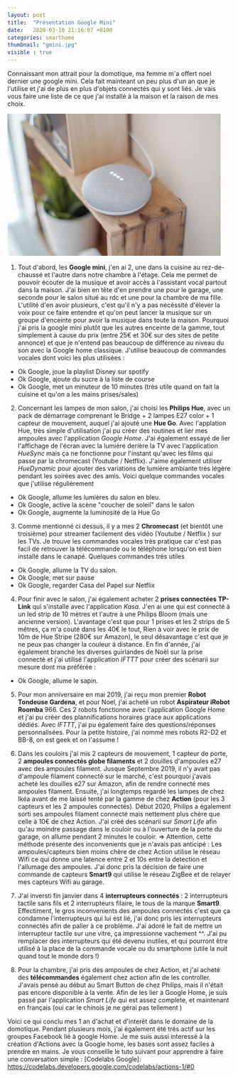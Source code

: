 ```yaml
---
layout: post
title:  "Présentation Google Mini"
date:   2020-03-10 21:16:07 +0100
categories: smarthome
thumbnail: "gmini.jpg"
visible : true
---
```

Connaissant mon attrait pour la domotique, ma femme m'a offert noel dernier une google mini. Cela fait mainteant un peu plus d'un an que je l'utilise et j'ai de plus en plus d'objets connectés qui y sont liés. Je vais vous faire une liste de ce que j'ai installé à la maison et la raison de mes choix.

![Google Mini picture](/img/thumbnail/gmini.jpg)

1. Tout d'abord, les **Google mini**, j'en ai 2, une dans la cuisine au rez-de-chaussé et l'autre dans notre chambre à l'étage. Cela me permet de pouvoir écouter de la musique et avoir accès à l'assistant vocal partout dans la maison. J'ai bien en tête d'en prendre une pour le garage, une seconde pour le salon situé au rdc et une pour la chambre de ma fille. L'utilité d'en avoir plusieurs, c'est qu'il n'y a pas nécéssité d'élever la voix pour ce faire entendre et qu'on peut lancer la musique sur un groupe d'enceinte pour avoir la musique dans toute la maison. Pourquoi j'ai pris la google mini plutôt que les autres enceinte de la gamme, tout simplement à cause du prix (entre 25€ et 30€ sur des sites de petite annonce) et que je n'entend pas beaucoup de différence au niveau du son avec la Google home classique.
J'utilise beaucoup de commandes vocales dont voici les plus utilisées :
- Ok Google, joue la playlist Disney sur spotify
- Ok Google, ajoute du sucre à la liste de course
- Ok Google, met un minuteur de 10 minutes (très utile quand on fait la cuisine et qu'on a les mains prises/sales)

2. Concernant les lampes de mon salon, j'ai choisi les **Philips Hue**, avec un pack de démarrage comprenant le Bridge + 2 lampes E27 color + 1 capteur de mouvement, auquel j'ai ajouté une **Hue Go**.
Avec l'applation Hue, très simple d'utilisation j'ai pu créer des routines et lier mes ampoules avec l'application _Google Home_. J'ai également essayé de lier l'affichage de l'écran avec la lumière derière la TV avec l'application _HueSync_ mais ça ne fonctionne pour l'instant qu'avec les films qui passe par la chromecast (Youtube / Netflix). J'aime également utiliser _HueDynamic_ pour ajouter des variations de lumière ambiante très légère pendant les soirées avec des amis.
Voici quelque commandes vocales que j'utilise régulièrement
- Ok Google, allume les lumières du salon en bleu.
- Ok Google, active la scène "coucher de soleil" dans le salon
- Ok Google, augmente la luminosité de la Hue Go

3. Comme mentionné ci dessus, il y a mes 2 **Chromecast** (et bientôt une troisième) pour streamer facilement des vidéo (Youtube / Netflix ) sur les TVs. Je trouve les commandes vocales très pratique car c'est pas facil de retrouver la télécommande ou le téléphone lorsqu'on est bien installé dans le canapé.
Quelques commandes très utiles
- Ok Google, allume la TV du salon.
- Ok Google, met sur pause
- Ok Google, regarder Casa del Papel sur Netflix

4. Pour finir avec le salon, j'ai également acheter 2 **prises connectées TP-Link** qui s'installe avec l'application _Kasa_. J'en ai une qui est connecté à un led strip de 10 mètres et l'autre à une Philips Bloom (mais une ancienne version). L'avantage c'est que pour 1 prises et les 2 strips de 5 mêtres, ça m'a couté dans les 40€ le tout, Rien à voir avec le prix de 10m de Hue Stripe (280€ sur Amazon), le seul désavantage c'est que je ne peux pas changer la couleur à distance.
En fin d'année, j'ai également branché les diverses guirlandes de Noël sur la prise connecté et j'ai utilisé l'application _IFTTT_ pour créer des scénarii sur mesure dont ma préférée :
- Ok Google, allume le sapin.

5. Pour mon anniversaire en mai 2019, j'ai reçu mon premier **Robot Tondeuse Gardena**, et pour Noel, j'ai acheté un robot **Aspirateur iRobot Roomba** 966. Ces 2 robots fonctionne avec l'application Google Home et j'ai pu créer des plannifications horaires grace aux applications dédiés. Avec _IFTTT_, j'ai pu également faire des questions/réponses personnalisées. Pour la petite histoire, j'ai nommé mes robots R2-D2 et BB-8, on est geek et on l'assume !

6. Dans les couloirs j'ai mis 2 capteurs de mouvement, 1 capteur de porte, 2 **ampoules connectés globe filaments** et 2 douilles d'ampoules e27 avec des ampoules filament. Jusque Septembre 2019, il n'y avait pas d'ampoule filament connecté sur le marché, c'est pourquoi j'avais acheté les douilles e27 sur Amazon, afin de rendre connecté mes ampoules filament. Ensuite, j'ai longtemps regardé les lampes de chez Ikéa avant de me laissé tenté par la gamme de chez **Action** (pour les 3 capteurs et les 2 ampoules connectés). Début 2020, Philips a également sorti ses ampoules filament connecté mais nettement plus chère que celle à 10€ de chez Action.
J'ai créé des scénarii sur _Smart Life_ afin qu'au moindre passage dans le couloir ou à l'ouverture de la porte du garage, on allume pendant 2 minutes le couloir.
=> Attention, cette méthode présente des inconvenients que je n'avais pas anticipé : Les ampoules/capteurs bien moins chère de chez Action utilise le réseau Wifi ce qui donne une latence entre 2 et 10s entre la detection et l'allumage des ampoules. J'ai donc pris la décision de faire une commande de capteurs **Smart9** qui utilise le réseau ZigBee et de relayer mes capteurs Wifi au garage.

7. J'ai inversti fin janvier dans 4 **interrupteurs connectés** : 2 interrupteurs tactile sans fils et 2 interrupteurs filaire, le tous de la marque **Smart9**. Effectiment, le gros inconvenients des ampoules connectés c'est que ça condamne l'interrupteurs qui lui est lié, j'ai donc pris les interrupteurs connectés afin de palier à ce problème. J'ai adoré le fait de mettre un interrupteur tactile sur une vitre, ça impressionne vachement ^^. J'ai pu remplacer des interrupteurs qui été devenu inutiles, et qui pourront être utilisé à la place de la commande vocale ou du smartphone (utile la nuit quand tout le monde dors !)

8. Pour la chambre, j'ai pris des ampoules de chez Action, et j'ai acheté des **télécommandes** également chez action afin de les controller. J'avais pensé au début au Smart Button de chez Philips, mais il n'était pas encore disponible à la vente. Afin de les lier à Google Home, je suis passé par l'application _Smart Life_ qui est assez complete, et maintenant en français (oui car le chinois je ne gérai pas tellement )

Voici ce qui conclu mes 1 an d'achat et d'interêt dans le domaine de la domotique. Pendant plusieurs mois, j'ai également été trés actif sur les groupes Facebook lié à google Home.
Je me suis aussi interessé à la création d'Actions avec la Google home, les bases sont assez faciles à prendre en mains. Je vous conseille le tuto suivant pour apprendre à faire une conversation simple :
[Codelabs Google]: https://codelabs.developers.google.com/codelabs/actions-1/#0
